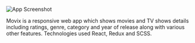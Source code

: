 ![App Screenshot](https://github.com/RahulDuhan17/Movix/blob/main/public/Screenshot.png?raw=true)


Movix is a responsive web app which shows movies and TV shows details including ratings, genre, category and year of release along with various other features.
Technologies used React, Redux and SCSS.
